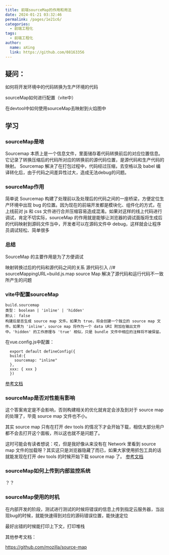 ```yaml
---
title: 前端sourceMap的作用和用法
date: 2024-01-21 03:32:46
permalink: /pages/1e21c6/
categories:
  - 前端工程化
tags:
  - 前端工程化
author: 
  name: aXing
  link: https://github.com/08163356
---
```

## 疑问：

如何将开发环境中的代码转换为生产环境的代码

sourceMap如何进行配置（vite中）

在devtool中如何使用sourceMap去映射到火焰图中

## 学习

### sourceMap是啥

Sourcemap 本质上是一个信息文件，里面储存着代码转换前后的对应位置信息。它记录了转换压缩后的代码所对应的转换前的源代码位置，是源代码和生产代码的映射。 Sourcemap 解决了在打包过程中，代码经过压缩，去空格以及 babel 编译转化后，由于代码之间差异性过大，造成无法debug的问题。

### sourceMap作用

简单说 Sourcemap 构建了处理前以及处理后的代码之间的一座桥梁，方便定位生产环境中出现 bug 的位置。因为现在的前端开发都是模块化、组件化的方式，在上线前对 js 和 css 文件进行合并压缩容易造成混淆。如果对这样的线上代码进行调试，肯定不切实际，sourceMap 的作用就是能够让浏览器的调试面版将生成后的代码映射到源码文件当中，开发者可以在源码文件中 debug，这样就会让程序员调试轻松、简单很多

### 总结

SourceMap 的主要作用是为了方便调试

映射转换过后的代码和源代码之间的关系
 源代码引入 //# sourceMappingURL=build.js.map
 source Map 解决了源代码和运行代码不一致所产生的问题

### vite中配置sourceMap

```
build.sourcemap
类型： boolean | 'inline' | 'hidden'
默认： false
构建后是否生成 source map 文件。如果为 true，将会创建一个独立的 source map 文件。如果为 'inline'，source map 将作为一个 data URI 附加在输出文件中。'hidden' 的工作原理与 'true' 相似，只是 bundle 文件中相应的注释将不被保留。
```

在vue.config.js中配置：

```
  export default defineConfig({
  build:{
    sourcemap: "inline"
  },
  xxx: { xxx }
  })
```

[参考文档](https://cn.vitejs.dev/config/build-options.html)

### sourceMap是否对性能有影响

这个答案肯定是不会影响，否则构建相关的优化就肯定会涉及到对于 source map 的处理了，毕竟 source map 文件也不小。

其实 source map 只有在打开 dev tools 的情况下才会开始下载，相信大部分用户都不会去打开这个面板，所以这也就不是问题了。

这时可能会有读者想说：哎，但是我好像从来没有在 Network 里看到 source map 文件的加载呀？其实这只是浏览器隐藏了而已，如果大家使用抓包工具的话就能发现在打开 dev tools 的时候开始下载 source map 了。
[参考文档](https://juejin.cn/post/6963076475020902436)

###  sourceMap如何上传到内部监控系统

？？

### sourceMap使用的时机

在内部开发的阶段，测试进行测试的时候将错误的信息上传到指定云服务器，当出现bug的时候，就能快速得到对应的源码错误位置，能快速定位

最好出错的时候能打印上下文，打印堆栈

其他参考文档：

https://github.com/mozilla/source-map